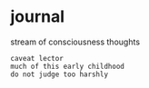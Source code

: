 # journal

stream of consciousness thoughts

    caveat lector
    much of this early childhood
    do not judge too harshly
